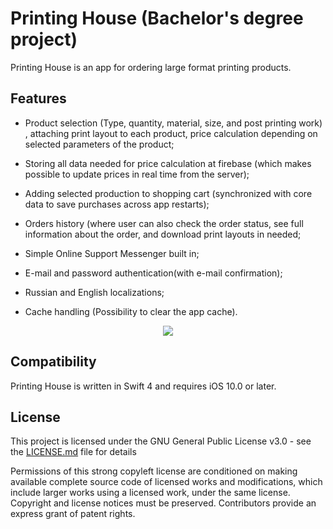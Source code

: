 # Printing House (Bachelor's degree project)
Printing House is an app for ordering large format printing products.


## Features

- Product selection (Type, quantity, material, size, and post printing work) , attaching print layout to each product, price calculation depending on selected parameters of the product;

- Storing all data needed for price calculation at firebase (which makes possible to update prices in real time from the server); 

- Adding selected production to shopping cart (synchronized with core data to save purchases across app restarts);

- Orders history (where user can also check the order status, see full information about the order, and download print layouts in needed;

- Simple Online Support Messenger built in;

- E-mail and password authentication(with e-mail confirmation);

- Russian and English localizations;

- Cache handling (Possibility to clear the app cache).

<p align="center">
 <img src="https://raw.githubusercontent.com/RMizin/PrintingHouse/master/Screenshots/Group%206.png" />
</p> 


## Compatibility
Printing House is written in Swift 4 and requires iOS 10.0 or later.


## License
This project is licensed under the GNU General Public License v3.0 - see the [LICENSE.md](https://github.com/RMizin/PrintingHouse/blob/master/LICENSE) file for details

Permissions of this strong copyleft license are conditioned on making available complete source code of licensed works and modifications, which include larger works using a licensed work, under the same license. Copyright and license notices must be preserved. Contributors provide an express grant of patent rights.
